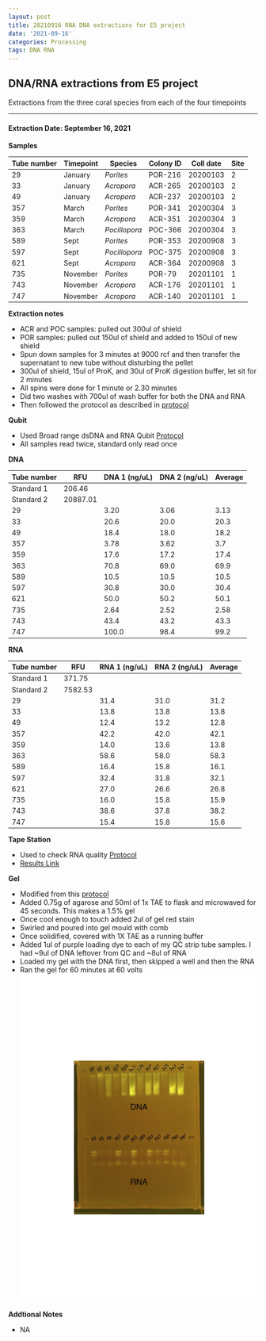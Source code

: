 ```yaml
---
layout: post
title: 20210916 RNA DNA extractions for E5 project
date: '2021-09-16'
categories: Processing
tags: DNA RNA
---
```

## DNA/RNA extractions from E5 project

Extractions from the three coral species from each of the four timepoints

---

#### Extraction Date: September 16, 2021 
**Samples**

| Tube number 	| Timepoint	   	| Species	    | Colony ID 	| Coll date		| Site       	|
|-------------	|------------	|-------------	|-------------	|-------------	|-------------	|
| 29		 	| January	 	| *Porites*		| POR-216      	| 20200103   	| 2				|
| 33			| January	 	| *Acropora*	| ACR-265	    | 20200103		| 2				|
| 49		 	| January	  	| *Acropora*	| ACR-237     	| 20200103  	| 2				|
| 357		 	| March		 	| *Porites*		| POR-341     	| 20200304   	| 3				|
| 359			| March 		| *Acropora*	| ACR-351	    | 20200304		| 3				|
| 363		 	| March	  		| *Pocillopora*	| POC-366    	| 20200304  	| 3				|
| 589		 	| Sept		 	| *Porites*  	| POR-353      	| 20200908   	| 3				|
| 597			| Sept	 		| *Pocillopora*	| POC-375	    | 20200908		| 3				|
| 621		 	| Sept		  	| *Acropora*	| ACR-364     	| 20200908  	| 3				|
| 735		 	| November	 	| *Porites* 	| POR-79    	| 20201101   	| 1				|
| 743			| November	 	| *Acropora*	| ACR-176	    | 20201101		| 1				|
| 747		 	| November	  	| *Acropora*	| ACR-140    	| 20201101  	| 1				|

**Extraction notes**
 - ACR and POC samples: pulled out 300ul of shield
 - POR samples: pulled out 150ul of shield and added to 150ul of new shield 
 - Spun down samples for 3 minutes at 9000 rcf and then transfer the supernatant to new tube without disturbing the pellet
 - 300ul of shield, 15ul of ProK, and 30ul of ProK digestion buffer, let sit for 2 minutes
 - All spins were done for 1 minute or 2.30 minutes
 - Did two washes with 700ul of wash buffer for both the DNA and RNA
 - Then followed the protocol as described in [protocol](https://github.com/emmastrand/EmmaStrand_Notebook/blob/master/_posts/2019-05-31-Zymo-Duet-RNA-DNA-Extraction-Protocol.md)


**Qubit**
 - Used Broad range dsDNA and RNA Qubit [Protocol](https://meschedl.github.io/MESPutnam_Open_Lab_Notebook/Qubit-Protocol/)
 - All samples read twice, standard only read once
 
**DNA**

| Tube number 	| RFU		   	| DNA 1 (ng/uL) | DNA 2 (ng/uL) | Average     	|
|-------------	|------------	|-------------	|-------------	|-------------	|
| Standard 1  	| 206.46	 	| 		      	| 		      	|	         	|
| Standard 2 	| 20887.01	 	| 		    	| 		    	| 	        	|
| 29		 	|		     	| 3.20	     	| 3.06	     	| 3.13        	|
| 33		 	| 			   	| 20.6      	| 20.0        	| 20.3         	|
| 49		  	|		     	| 18.4        	| 18.0        	| 18.2        	|
| 357		 	| 			   	| 3.78        	| 3.62        	| 3.7        	|
| 359		  	|		     	| 17.6       	| 17.2         	| 17.4        	|
| 363		 	| 			   	| 70.8        	| 69.0        	| 69.9         	|
| 589		  	|		     	| 10.5       	| 10.5        	| 10.5        	|
| 597		 	| 			   	| 30.8        	| 30.0         	| 30.4        	|
| 621		  	|		     	| 50.0        	| 50.2         	| 50.1         	|
| 735		 	| 			   	| 2.64        	| 2.52         	| 2.58        	|
| 743		  	|		     	| 43.4        	| 43.2         	| 43.3        	|
| 747		 	| 			   	| 100.0        	| 98.4         	| 99.2        	|


**RNA**


| Tube number 	| RFU		   	| RNA 1 (ng/uL) | RNA 2 (ng/uL) | Average     	|
|-------------	|------------	|-------------	|-------------	|-------------	|
| Standard 1  	| 371.75	 	| 		      	| 		      	|	         	|
| Standard 2 	| 7582.53	 	| 		    	| 		    	| 	        	|
| 29		 	|		     	| 31.4	     	| 31.0	     	| 31.2        	|
| 33		 	| 			   	| 13.8      	| 13.8        	| 13.8         	|
| 49		  	|		     	| 12.4        	| 13.2        	| 12.8        	|
| 357		 	| 			   	| 42.2        	| 42.0        	| 42.1        	|
| 359		  	|		     	| 14.0       	| 13.6         	| 13.8        	|
| 363		 	| 			   	| 58.6        	| 58.0        	| 58.3         	|
| 589		  	|		     	| 16.4       	| 15.8        	| 16.1        	|
| 597		 	| 			   	| 32.4        	| 31.8         	| 32.1        	|
| 621		  	|		     	| 27.0        	| 26.6         	| 26.8         	|
| 735		 	| 			   	| 16.0        	| 15.8         	| 15.9        	|
| 743		  	|		     	| 38.6        	| 37.8         	| 38.2        	|
| 747		 	| 			   	| 15.4        	| 15.8         	| 15.6        	|


**Tape Station**
 - Used to check RNA quality [Protocol](https://meschedl.github.io/MESPutnam_Open_Lab_Notebook/RNA-TapeStation-Protocol/)
 - [Results Link](https://github.com/Kterpis/Putnam_Lab_Notebook/blob/59c698fff98853439dfded5f4b137de895fbfce6/images/tape_station/2021-09-16%20-%2014.13.25.pdf)

**Gel**
 - Modified from this [protocol](https://meschedl.github.io/MESPutnam_Open_Lab_Notebook/Gel-Protocol/)
 - Added 0.75g of agarose and 50ml of 1x TAE to flask and microwaved for 45 seconds. This makes a 1.5% gel
 - Once cool enough to touch added 2ul of gel red stain
 - Swirled and poured into gel mould with comb
 - Once solidified, covered with 1X TAE as a running buffer
 - Added 1ul of purple loading dye to each of my QC strip tube samples. I had ~9ul of DNA leftover from QC and ~8ul of RNA
 - Loaded my gel with the DNA first, then skipped a well and then the RNA
 - Ran the gel for 60 minutes at 60 volts
 ![20210916_gel.jpg](https://github.com/Kterpis/Putnam_Lab_Notebook/blob/master/images/gels/20210916_gel.jpg?raw=true)
 
 **Addtional Notes**
  - NA
